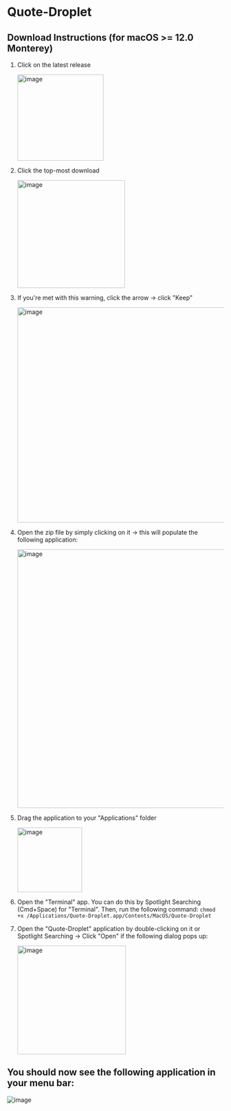# Quote-Droplet

## Download Instructions (for macOS >= 12.0 Monterey)

1. Click on the latest release

    <img width="200" alt="image" src="https://github.com/Daggerpov/Quote-Droplet/assets/53918934/8b7ad552-9df1-45ed-8fb4-52f1503c3ead">

2. Click the top-most download

    <img width="250" alt="image" src="https://github.com/Daggerpov/Quote-Droplet/assets/53918934/b3f48798-e23a-41c4-bcb0-0401812c5b31">

3. If you're met with this warning, click the arrow -> click "Keep"

    <img width="499" alt="image" src="https://github.com/Daggerpov/Quote-Droplet/assets/53918934/a35d9fae-4a9c-421b-8b4a-aefbb028e061">


4. Open the zip file by simply clicking on it -> this will populate the following application:

    <img width="600" alt="image" src="https://github.com/Daggerpov/Quote-Droplet/assets/53918934/f187e337-55fd-4df4-87e6-8efba0253a0a">

5. Drag the application to your "Applications" folder

    <img width="150" alt="image" src="https://github.com/Daggerpov/Quote-Droplet/assets/53918934/e4274d3b-545d-4fb3-b4f3-53376d92f5cd">

6. Open the "Terminal" app. You can do this by Spotlight Searching (Cmd+Space) for "Terminal". Then, run the following command: `chmod +x /Applications/Quote-Droplet.app/Contents/MacOS/Quote-Droplet`

7. Open the "Quote-Droplet" application by double-clicking on it or Spotlight Searching -> Click "Open" if the following dialog pops up:

    <img width="252" alt="image" src="https://github.com/Daggerpov/Quote-Droplet/assets/53918934/abf74751-26c5-45d5-b32e-67448d87be35">

## You should now see the following application in your menu bar: 

![image](https://github.com/Daggerpov/Quote-Droplet/assets/53918934/7a753cfc-4a07-45b9-9893-14a8d1319705)


